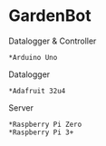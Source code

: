 # GardenBot

  Datalogger & Controller
  
    *Arduino Uno
    
  Datalogger
  
    *Adafruit 32u4

  Server
  
    *Raspberry Pi Zero
    *Raspberry Pi 3+
